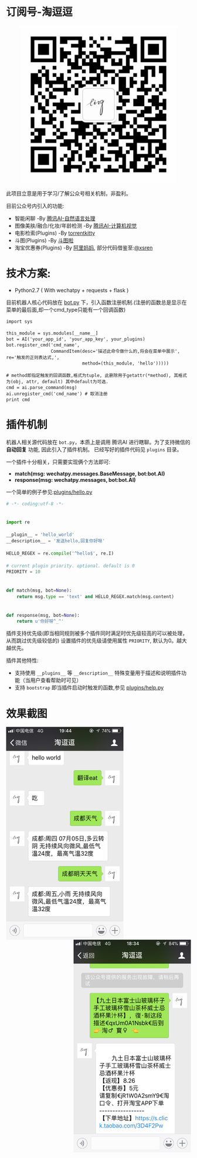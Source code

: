 
# 订阅号-淘逗逗

<p align="center">
  <img width="430" height="430" src="./screenshot/tdd.jpg">
</p>

此项目立意是用于学习/了解公众号相关机制，非盈利。

目前公众号内引入的功能:

+ 智能闲聊 -By [腾讯AI-自然语言处理](https://ai.qq.com/doc/nlpchat.shtml)
+ 图像美肤/融合/化妆/年龄检测 -By [腾讯AI-计算机视觉](https://ai.qq.com/doc/facecosmetic.shtml)
+ 电影检索(Plugins) -By [torrentkitty](https://www.torrentkitty.tv)
+ 斗图(Plugins)  -By [斗图啦](https://www.doutula.com/apidoc)
+ 淘宝优惠券(Plugins) -By [阿里妈妈](https://www.alimama.com/index.htm), 部分代码借鉴至:[@xsren](https://github.com/xsren/wx_taobao_fanli)

# 技术方案:

+ Python2.7 ( With wechatpy + requests + flask )

目前机器人核心代码放在 [bot.py](./bot.py) 下，引入函数注册机制.(注册的函数总是显示在菜单的最后面,却一个cmd_type只能有一个回调函数)

```
import sys

this_module = sys.modules[__name__]
bot = AI('your_app_id', 'your_app_key', your_plugins)
bot.register_cmd('cmd_name',
                 CommandItem(desc='描述此命令做什么的,将会在菜单中展示', re='触发的正则表达式,',
                             method=(this_module, 'hello')))))

# method即指定触发的回调函数,格式为tuple, 此删除用于getattr(*method), 其格式为(obj, attr, default) 其中default为可选.
cmd = ai.parse_command(msg)
ai.unregister_cmd('cmd_name') # 取消注册
print cmd

```

# 插件机制

机器人相关源代码放在 `bot.py`，本质上是调用 腾讯AI 进行瞎聊。为了支持微信的 **自动回复** 功能, 因此引入了插件机制。
已经写好的插件代码见 `plugins` 目录。

一个插件十分相关，只需要实现俩个方法即可:


+ **match(msg: wechatpy.messages.BaseMessage, bot:bot.AI)**
+ **response(msg: wechatpy.messages, bot:bot.AI)**

一个简单的例子参见:[plugins/hello.py](./plugins/hello.py)

```python
# -*- coding:utf-8 -*-


import re

__plugin__ = 'hello_world'
__description__ = '发送hello,回复你好呀'

HELLO_REGEX = re.compile('^hello$', re.I)

# current plugin priority. optional. default is 0
PRIORITY = 10


def match(msg, bot=None):
    return msg.type == 'text' and HELLO_REGEX.match(msg.content)


def response(msg, bot=None):
    return u'你好呀^_^'

```

插件支持优先级(即当相同规则被多个插件同时满足时优先级较高的可以被处理，从而跳过优先级较低的)
设置插件的优先级请使用属性 `PRIORITY`, 默认为0。越大越优先。

插件其他特性:

+ 支持使用 `__plugins__` 等 `__description__` 特殊变量用于描述和说明插件功能（当用户查看帮助时可见）
+ 支持 `bootstrap` 即当插件启动时触发的函数,参见 [plugins/help.py](./plugins/help.py)


# 效果截图

<img align="left" width="320" height="580" src="./screenshot/chat.png">
<img align="right" width="320" height="580" src="./screenshot/alimama.png">
